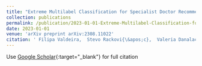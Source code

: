 ```yaml
---
title: "Extreme Multilabel Classification for Specialist Doctor Recommendation with Implicit Feedback and Limited Patient Metadata"
collection: publications
permalink: /publication/2023-01-01-Extreme-Multilabel-Classification-for-Specialist-Doctor-Recommendation-with-Implicit-Feedback-and-Limited-Patient-Metadata
date: 2023-01-01
venue: 'arXiv preprint arXiv:2308.11022'
citation: ' Filipa Valdeira,  Stevo Rackovi{\&apos;c},  Valeria Danalachi,  Qiwei Han,  Cl{\&apos;a}udia Soares, &quot;Extreme Multilabel Classification for Specialist Doctor Recommendation with Implicit Feedback and Limited Patient Metadata.&quot; arXiv preprint arXiv:2308.11022, 2023.'
---
```

Use [Google Scholar](https://scholar.google.com/scholar?q=Extreme+Multilabel+Classification+for+Specialist+Doctor+Recommendation+with+Implicit+Feedback+and+Limited+Patient+Metadata){:target="_blank"} for full citation
